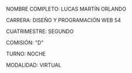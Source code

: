 NOMBRE COMPLETO:
LUCAS MARTÍN ORLANDO

CARRERA:
DISEÑO Y PROGRAMACIÓN WEB
54

CUATRIMESTRE:
SEGUNDO

COMISIÓN:
"D"

TURNO:
NOCHE

MODALIDAD:
VIRTUAL